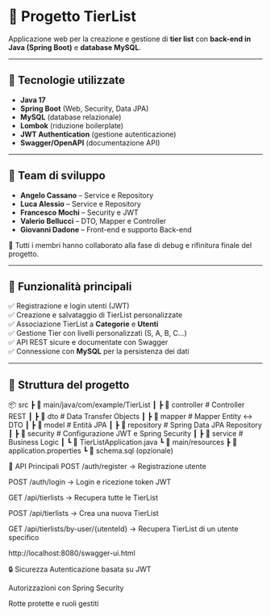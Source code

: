 # 📌 Progetto TierList

Applicazione web per la creazione e gestione di **tier list** con **back-end in Java (Spring Boot)** e **database MySQL**.

---

## 🚀 Tecnologie utilizzate
- **Java 17**
- **Spring Boot** (Web, Security, Data JPA)
- **MySQL** (database relazionale)
- **Lombok** (riduzione boilerplate)
- **JWT Authentication** (gestione autenticazione)
- **Swagger/OpenAPI** (documentazione API)

---

## 👥 Team di sviluppo

- **Angelo Cassano** – Service e Repository  
- **Luca Alessio** – Service e Repository  
- **Francesco Mochi** – Security e JWT  
- **Valerio Bellucci** – DTO, Mapper e Controller  
- **Giovanni Dadone** – Front-end e supporto Back-end  

📌 Tutti i membri hanno collaborato alla fase di debug e rifinitura finale del progetto.

---

## 📌 Funzionalità principali

✅ Registrazione e login utenti (JWT)  
✅ Creazione e salvataggio di TierList personalizzate  
✅ Associazione TierList a **Categorie** e **Utenti**  
✅ Gestione Tier con livelli personalizzati (S, A, B, C...)  
✅ API REST sicure e documentate con Swagger  
✅ Connessione con **MySQL** per la persistenza dei dati  

---

## 📂 Struttura del progetto
📦 src
┣ 📂 main/java/com/example/TierList
┃ ┣ 📂 controller # Controller REST
┃ ┣ 📂 dto # Data Transfer Objects
┃ ┣ 📂 mapper # Mapper Entity <-> DTO
┃ ┣ 📂 model # Entità JPA
┃ ┣ 📂 repository # Spring Data JPA Repository
┃ ┣ 📂 security # Configurazione JWT e Spring Security
┃ ┣ 📂 service # Business Logic
┃ ┗ 📜 TierListApplication.java
┗ 📂 main/resources
┣ 📜 application.properties
┗ 📜 schema.sql (opzionale)


📌 API Principali
POST /auth/register → Registrazione utente

POST /auth/login → Login e ricezione token JWT

GET /api/tierlists → Recupera tutte le TierList

POST /api/tierlists → Crea una nuova TierList

GET /api/tierlists/by-user/{utenteId} → Recupera TierList di un utente specifico

http://localhost:8080/swagger-ui.html

🔒 Sicurezza
Autenticazione basata su JWT

Autorizzazioni con Spring Security

Rotte protette e ruoli gestiti

